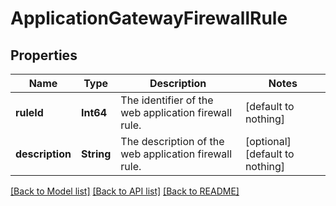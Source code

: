 # ApplicationGatewayFirewallRule


## Properties
Name | Type | Description | Notes
------------ | ------------- | ------------- | -------------
**ruleId** | **Int64** | The identifier of the web application firewall rule. | [default to nothing]
**description** | **String** | The description of the web application firewall rule. | [optional] [default to nothing]


[[Back to Model list]](../README.md#models) [[Back to API list]](../README.md#api-endpoints) [[Back to README]](../README.md)


